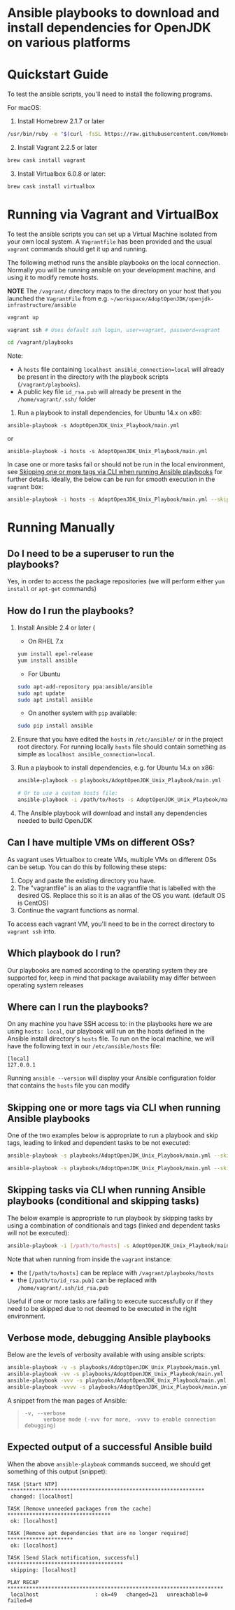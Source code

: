 # Ansible playbooks to download and install dependencies for OpenJDK on various platforms

# Quickstart Guide

To test the ansible scripts, you'll need to install the following programs.

For macOS:

1. Install Homebrew 2.1.7 or later
  ```bash
  /usr/bin/ruby -e "$(curl -fsSL https://raw.githubusercontent.com/Homebrew/install/master/install)"
  ```
2. Install Vagrant 2.2.5 or later
  ```bash
  brew cask install vagrant
  ```
3. Install Virtualbox 6.0.8 or later:
  ```bash
  brew cask install virtualbox
  ```
 
# Running via Vagrant and VirtualBox

To test the ansible scripts you can set up a Virtual Machine isolated from your own local system.
A `Vagrantfile` has been provided and the usual `vagrant` commands should get it up and running.

The following method runs the ansible playbooks on the local connection.
Normally you will be running ansible on your development machine, and using it
to modify remote hosts.

**NOTE** The `/vagrant/` directory maps to the directory on your host that you launched the `VagrantFile` from
e.g. `~/workspace/AdoptOpenJDK/openjdk-infrastructure/ansible`

```bash
vagrant up

vagrant ssh # Uses default ssh login, user=vagrant, password=vagrant

cd /vagrant/playbooks
```

Note:
 - A `hosts` file containing `localhost ansible_connection=local` will already be present in the directory with the playbook scripts (`/vagrant/playbooks`).
 - A public key file `id_rsa.pub` will already be present in the `/home/vagrant/.ssh/` folder

1) Run a playbook to install dependencies, for Ubuntu 14.x on x86:

`ansible-playbook -s AdoptOpenJDK_Unix_Playbook/main.yml`

or

`ansible-playbook -i hosts -s AdoptOpenJDK_Unix_Playbook/main.yml`

In case one or more tasks fail or should not be run in the local environment, see [Skipping one or more tags via CLI when running Ansible playbooks](https://github.com/AdoptOpenJDK/openjdk-infrastructure/tree/master/ansible#skipping-one-or-more-tags-via-cli-when-running-ansible-playbooks) for further details. Ideally, the below can be run for smooth execution in the `vagrant` box:

```bash
ansible-playbook -i hosts -s AdoptOpenJDK_Unix_Playbook/main.yml --skip-tags="install_zulu,jenkins_authorized_key,nagios_add_key,add_zeus_user_key"
```

# Running Manually

## Do I need to be a superuser to run the playbooks?

Yes, in order to access the package repositories (we will perform either `yum install` or `apt-get` commands)

## How do I run the playbooks?

1) Install Ansible 2.4 or later (

    - On RHEL 7.x
    ```bash
    yum install epel-release
    yum install ansible
    ```

    - For Ubuntu
    ```bash
    sudo apt-add-repository ppa:ansible/ansible
    sudo apt update
    sudo apt install ansible
    ```

    - On another system with `pip` available:
    ```bash
    sudo pip install ansible
    ```

2) Ensure that you have edited the `hosts` in `/etc/ansible/` or in the project root directory. For running locally `hosts` file should contain something as simple as `localhost ansible_connection=local`.

3) Run a playbook to install dependencies, e.g. for Ubuntu 14.x on x86:
    ```bash
    ansible-playbook -s playbooks/AdoptOpenJDK_Unix_Playbook/main.yml

    # Or to use a custom hosts file:
    ansible-playbook -i /path/to/hosts -s AdoptOpenJDK_Unix_Playbook/main.yml
    ```

4) The Ansible playbook will download and install any dependencies needed to build OpenJDK

## Can I have multiple VMs on different OSs?

As vagrant uses Virtualbox to create VMs, multiple VMs on different OSs can be setup.
You can do this by following these steps:

  1. Copy and paste the existing directory you have.
  2. The "vagrantfile" is an alias to the vagrantfile that is labelled with the desired OS. Replace this so it is an alias of the OS you want. (default OS is CentOS)
  3. Continue the vagrant functions as normal.

To access each vagrant VM, you'll need to be in the correct directory to `vagrant ssh` into. 

## Which playbook do I run?

Our playbooks are named according to the operating system they are supported for, keep in mind that package availability may differ between operating system releases

## Where can I run the playbooks?

On any machine you have SSH access to: in the playbooks here we are using `hosts: local`,
our playbook will run on the hosts defined in the Ansible install directory's `hosts` file. To run on the local machine,
we will have the following text in our `/etc/ansible/hosts` file:
```
[local]
127.0.0.1
```
Running `ansible --version` will display your Ansible configuration folder that contains the `hosts` file you can modify

## Skipping one or more tags via CLI when running Ansible playbooks

One of the two examples below is appropriate to run a playbook and skip tags, leading to linked and dependent tasks to be not executed:

```bash
ansible-playbook -s playbooks/AdoptOpenJDK_Unix_Playbook/main.yml --skip-tags "jenkins_user"

ansible-playbook -s playbooks/AdoptOpenJDK_Unix_Playbook/main.yml --skip-tags "install_zulu, jenkins_authorized_key, nagios_add_key, add_zeus_user_key"
```

## Skipping tasks via CLI when running Ansible playbooks (conditional and skipping tasks)

The below example is appropriate to run playbook by skipping tasks by using a combination of conditionals and tags (linked and dependent tasks will not be executed):

```bash
ansible-playbook -i [/path/to/hosts] -s AdoptOpenJDK_Unix_Playbook/main.yml --extra-vars "Jenkins_Username=jenkins Jenkins_User_SSHKey=[/path/to/id_rsa.pub] Nagios_Plugins=Disabled Slack_Notification=Disabled Superuser_Account=Disabled" --skip-tags="install_zulu"
```

Note that when running from inside the `vagrant` instance:
 - the `[/path/to/hosts]` can be replace with `/vagrant/playbooks/hosts`
 - the `[/path/to/id_rsa.pub]` can be replaced with `/home/vagrant/.ssh/id_rsa.pub`

Useful if one or more tasks are failing to execute successfully or if they need to be skipped due to not deemed to be executed in the right environment.

## Verbose mode, debugging Ansible playbooks

Below are the levels of verbosity available with using ansible scripts:

```bash
ansible-playbook -v -s playbooks/AdoptOpenJDK_Unix_Playbook/main.yml
ansible-playbook -vv -s playbooks/AdoptOpenJDK_Unix_Playbook/main.yml
ansible-playbook -vvv -s playbooks/AdoptOpenJDK_Unix_Playbook/main.yml
ansible-playbook -vvvv -s playbooks/AdoptOpenJDK_Unix_Playbook/main.yml
```

A snippet from the man pages of Ansible:

>     -v, --verbose
>           verbose mode (-vvv for more, -vvvv to enable connection debugging)

## Expected output of a successful Ansible build

When the above `ansible-playbook` commands succeed, we should get something of this output (snippet):

```
TASK [Start NTP] ***************************************************************
 changed: [localhost]

TASK [Remove unneeded packages from the cache] *********************************
 ok: [localhost]

TASK [Remove apt dependencies that are no longer required] *********************
 ok: [localhost]

TASK [Send Slack notification, successful] *************************************
 skipping: [localhost]

PLAY RECAP *********************************************************************
 localhost                  : ok=49   changed=21   unreachable=0    failed=0
```
